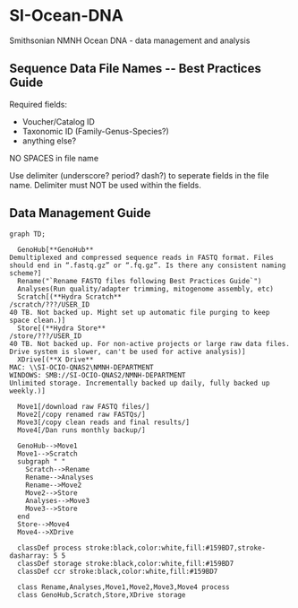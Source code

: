 # SI-Ocean-DNA
Smithsonian NMNH Ocean DNA - data management and analysis

## Sequence Data File Names -- Best Practices Guide

Required fields:
- Voucher/Catalog ID
- Taxonomic ID (Family-Genus-Species?)
- anything else?

NO SPACES in file name

Use delimiter (underscore? period? dash?) to seperate fields in the file name. Delimiter must NOT be used within the fields.

## Data Management Guide
```mermaid
graph TD;

  GenoHub[**GenoHub**
Demultiplexed and compressed sequence reads in FASTQ format. Files should end in “.fastq.gz” or “.fq.gz”. Is there any consistent naming scheme?]
  Rename("`Rename FASTQ files following Best Practices Guide`")
  Analyses(Run quality/adapter trimming, mitogenome assembly, etc)
  Scratch[(**Hydra Scratch**
/scratch/???/USER_ID
40 TB. Not backed up. Might set up automatic file purging to keep space clean.)]
  Store[(**Hydra Store**
/store/???/USER_ID
40 TB. Not backed up. For non-active projects or large raw data files. Drive system is slower, can't be used for active analysis)]
  XDrive[(**X Drive**
MAC: \\SI-OCIO-QNAS2\NMNH-DEPARTMENT 
WINDOWS: SMB://SI-OCIO-QNAS2/NMNH-DEPARTMENT
Unlimited storage. Incrementally backed up daily, fully backed up weekly.)]

  Move1[/download raw FASTQ files/]
  Move2[/copy renamed raw FASTQs/]
  Move3[/copy clean reads and final results/]
  Move4[/Dan runs monthly backup/]

  GenoHub-->Move1
  Move1-->Scratch
  subgraph " "
    Scratch-->Rename
    Rename-->Analyses
    Rename-->Move2
    Move2-->Store
    Analyses-->Move3
    Move3-->Store
  end
  Store-->Move4
  Move4-->XDrive

  classDef process stroke:black,color:white,fill:#159BD7,stroke-dasharray: 5 5
  classDef storage stroke:black,color:white,fill:#159BD7
  classDef ccr stroke:black,color:white,fill:#159BD7

  class Rename,Analyses,Move1,Move2,Move3,Move4 process
  class GenoHub,Scratch,Store,XDrive storage
```
